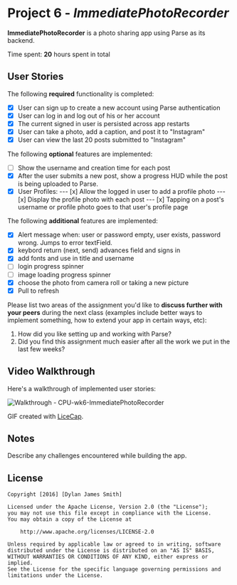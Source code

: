 # Project 6 - *ImmediatePhotoRecorder*

**ImmediatePhotoRecorder** is a photo sharing app using Parse as its backend.

Time spent: **20** hours spent in total

## User Stories

The following **required** functionality is completed:

- [x] User can sign up to create a new account using Parse authentication
- [x] User can log in and log out of his or her account
- [x] The current signed in user is persisted across app restarts
- [x] User can take a photo, add a caption, and post it to "Instagram"
- [x] User can view the last 20 posts submitted to "Instagram"

The following **optional** features are implemented:

- [ ] Show the username and creation time for each post
- [x] After the user submits a new post, show a progress HUD while the post is being uploaded to Parse.
- [x] User Profiles:
--- [x] Allow the logged in user to add a profile photo
--- [x] Display the profile photo with each post
--- [x] Tapping on a post's username or profile photo goes to that user's profile page

The following **additional** features are implemented:

- [x] Alert message when: user or password empty, user exists, password wrong. Jumps to error textField. 
- [x] keybord return (next, send) advances field and signs in
- [x] add fonts and use in title and username
- [ ] login progress spinner
- [ ] image loading progress spinner
- [x] choose the photo from camera roll or taking a new picture
- [x] Pull to refresh

Please list two areas of the assignment you'd like to **discuss further with your peers** during the next class (examples include better ways to implement something, how to extend your app in certain ways, etc):

1. How did you like setting up and working with Parse?
2. Did you find this assignment much easier after all the work we put in the last few weeks? 

## Video Walkthrough 

Here's a walkthrough of implemented user stories:

![Walkthrough - CPU-wk6-ImmediatePhotoRecorder](walkthrough.gif)

GIF created with [LiceCap](http://www.cockos.com/licecap/).

## Notes

Describe any challenges encountered while building the app.

## License

    Copyright [2016] [Dylan James Smith]

    Licensed under the Apache License, Version 2.0 (the "License");
    you may not use this file except in compliance with the License.
    You may obtain a copy of the License at

        http://www.apache.org/licenses/LICENSE-2.0

    Unless required by applicable law or agreed to in writing, software
    distributed under the License is distributed on an "AS IS" BASIS,
    WITHOUT WARRANTIES OR CONDITIONS OF ANY KIND, either express or implied.
    See the License for the specific language governing permissions and
    limitations under the License.
